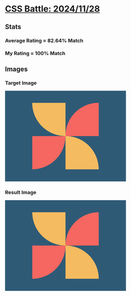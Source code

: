# [CSS Battle: 2024/11/28](https://cssbattle.dev/play/knbuf8e2OYEodUPdYacZ)

## Stats

### Average Rating = 82.64% Match

### My Rating = 100% Match

## Images

### Target Image

![](./images/target.png)

### Result Image

![](./images/result.png)
